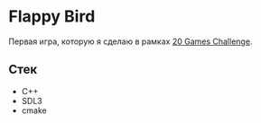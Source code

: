 # Flappy Bird

Первая игра, которую я сделаю в рамках [20 Games Challenge](https://20_games_challenge.gitlab.io).


## Стек

- C++
- SDL3
- cmake

